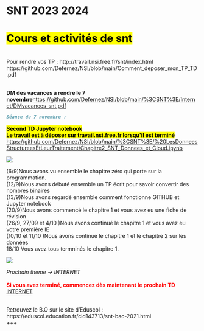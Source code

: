 # SNT 2023 2024
<h1><mark>Cours et activités de snt</mark></h1>
<br>Pour rendre vos TP : http://travail.nsi.free.fr/snt/index.html <br>
https://github.com/Defernez/NSI/blob/main/Comment_deposer_mon_TP_TD.pdf <br>

<br><b>DM des vacances à rendre le 7 novembre</b>https://github.com/Defernez/NSI/blob/main/%3CSNT%3E/Internet/DMvacances_snt.pdf
<br>
```md
Séance du 7 novembre :
```
<b><mark>Second TD Jupyter notebook </b></mark><br>
<b><mark>Le travail est à déposer sur travail.nsi.free.fr lorsqu'il est terminé</b></mark><br>
https://github.com/Defernez/NSI/blob/main/%3CSNT%3E/%20LesDonneesStructureesEtLeurTraitement/Chapitre2_SNT_Donnees_et_Cloud.ipynb
<br>


<img src="https://tse3.mm.bing.net/th?id=OIP._YjJVhl-MwJO2d_cEAmuTQHaB2&pid=Api&P=0&h=180" />

(6/9)Nous avons vu ensemble le chapitre zéro qui porte sur la programmation.<br>
(12/9)Nous avons débuté ensemble un TP écrit pour savoir convertir des nombres binaires <br>
(13/9)Nous avons regardé ensemble comment fonctionne GITHUB et Jupyter notebook <br>
(20/9)Nous avons commencé le chapitre 1 et vous avez eu une fiche de révision <br>
(26/9, 27/09 et 4/10 )Nous avons continué le chapitre 1 et vous avez eu votre première IE <br>
(10/10 et 11/10 )Nous avons continué le chapitre 1 et le chapitre 2 sur les données <br>
18/10 Vous avez tous termninés le chapitre 1.

<img src="https://tse3.mm.bing.net/th?id=OIP._YjJVhl-MwJO2d_cEAmuTQHaB2&pid=Api&P=0&h=180" />



<i>Prochain theme -> INTERNET</i><br>
<br>
<font color="red"><b>Si vous avez terminé, commencez dès maintenant le prochain TD</b></font>
<br> [INTERNET](https://github.com/Defernez/NSI/blob/main/%3CSNT%3E/Internet/Chapitre3_SNT_Internet.ipynb)

<br>
Retrouvez le B.O sur le site d’Eduscol : https://eduscol.education.fr/cid143713/snt-bac-2021.html
<br>
+++
